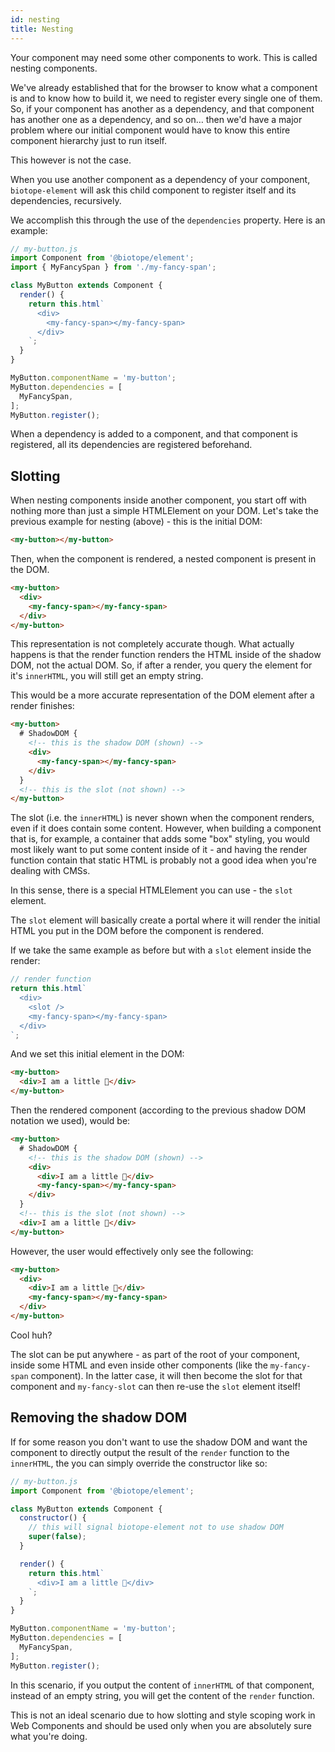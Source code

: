 ```yaml
---
id: nesting
title: Nesting
---
```


Your component may need some other components to work. This is called nesting components.

We've already established that for the browser to know what a component is and to know how to build
it, we need to register every single one of them. So, if your component has another as a dependency,
and that component has another one as a dependency, and so on… then we'd have a major problem where
our initial component would have to know this entire component hierarchy just to run itself.

This however is not the case.

When you use another component as a dependency of your component, `biotope-element` will ask this
child component to register itself and its dependencies, recursively.

We accomplish this through the use of the `dependencies` property. Here is an example:

```javascript
// my-button.js
import Component from '@biotope/element';
import { MyFancySpan } from './my-fancy-span';

class MyButton extends Component {
  render() {
    return this.html`
      <div>
        <my-fancy-span></my-fancy-span>
      </div>
    `;
  }
}

MyButton.componentName = 'my-button';
MyButton.dependencies = [
  MyFancySpan,
];
MyButton.register();
```

When a dependency is added to a component, and that component is registered, all its dependencies
are registered beforehand.

## Slotting
When nesting components inside another component, you start off with nothing more than just a simple
HTMLElement on your DOM. Let's take the previous example for nesting (above) - this is the initial
DOM:

```html
<my-button></my-button>
```

Then, when the component is rendered, a nested component is present in the DOM.

```html
<my-button>
  <div>
    <my-fancy-span></my-fancy-span>
  </div>
</my-button>
```

This representation is not completely accurate though. What actually happens is that the render
function renders the HTML inside of the shadow DOM, not the actual DOM. So, if after a render, you
query the element for it's `innerHTML`, you will still get an empty string.

This would be a more accurate representation of the DOM element after a render finishes:

```html
<my-button>
  # ShadowDOM {
    <!-- this is the shadow DOM (shown) -->
    <div>
      <my-fancy-span></my-fancy-span>
    </div>
  }
  <!-- this is the slot (not shown) -->
</my-button>
```

The slot (i.e. the `innerHTML`) is never shown when the component renders, even if it does contain
some content. However, when building a component that is, for example, a container that adds some
"box" styling, you would most likely want to put some content inside of it - and having the render
function contain that static HTML is probably not a good idea when you're dealing with CMSs.

In this sense, there is a special HTMLElement you can use - the `slot` element.

The `slot` element will basically create a portal where it will render the initial HTML you put in
the DOM before the component is rendered.

If we take the same example as before but with a `slot` element inside the render:

```javascript
// render function
return this.html`
  <div>
    <slot />
    <my-fancy-span></my-fancy-span>
  </div>
`;
```

And we set this initial element in the DOM:

```html
<my-button>
  <div>I am a little 🦋</div>
</my-button>
```

Then the rendered component (according to the previous shadow DOM notation we used), would be:

```html
<my-button>
  # ShadowDOM {
    <!-- this is the shadow DOM (shown) -->
    <div>
      <div>I am a little 🦋</div>
      <my-fancy-span></my-fancy-span>
    </div>
  }
  <!-- this is the slot (not shown) -->
  <div>I am a little 🦋</div>
</my-button>
```

However, the user would effectively only see the following:

```html
<my-button>
  <div>
    <div>I am a little 🦋</div>
    <my-fancy-span></my-fancy-span>
  </div>
</my-button>
```

Cool huh?

The slot can be put anywhere - as part of the root of your component, inside some HTML and even
inside other components (like the `my-fancy-span` component). In the latter case, it will then
become the slot for that component and `my-fancy-slot` can then re-use the `slot` element itself!

## Removing the shadow DOM
If for some reason you don't want to use the shadow DOM and want the component to directly output
the result of the `render` function to the `innerHTML`, the you can simply override the constructor
like so:

```javascript
// my-button.js
import Component from '@biotope/element';

class MyButton extends Component {
  constructor() {
    // this will signal biotope-element not to use shadow DOM
    super(false);
  }

  render() {
    return this.html`
      <div>I am a little 🐛</div>
    `;
  }
}

MyButton.componentName = 'my-button';
MyButton.dependencies = [
  MyFancySpan,
];
MyButton.register();
```

In this scenario, if you output the content of `innerHTML` of that component, instead of an empty
string, you will get the content of the `render` function.

This is not an ideal scenario due to how slotting and style scoping work in Web Components and
should be used only when you are absolutely sure what you're doing.
